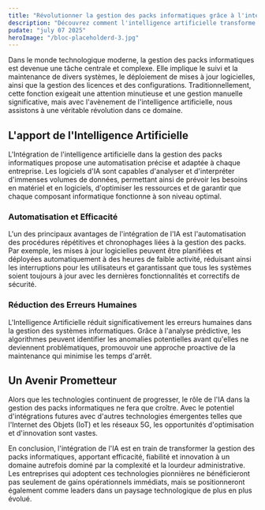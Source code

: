 ```yaml
---
title: "Révolutionner la gestion des packs informatiques grâce à l'intégration de l'IA"
description: "Découvrez comment l'intelligence artificielle transforme la gestion des packs informatiques, rendant les opérations plus efficaces et réduisant les erreurs humaines."
pudate: "july 07 2025"
heroImage: "/bloc-placeholderd-3.jpg"
---
```


Dans le monde technologique moderne, la gestion des packs informatiques est devenue une tâche centrale et complexe. Elle implique le suivi et la maintenance de divers systèmes, le déploiement de mises à jour logicielles, ainsi que la gestion des licences et des configurations. Traditionnellement, cette fonction exigeait une attention minutieuse et une gestion manuelle significative, mais avec l'avènement de l'intelligence artificielle, nous assistons à une véritable révolution dans ce domaine.

## L'apport de l'Intelligence Artificielle

L'Intégration de l'intelligence artificielle dans la gestion des packs informatiques propose une automatisation précise et adaptée à chaque entreprise. Les logiciels d'IA sont capables d'analyser et d'interpréter d'immenses volumes de données, permettant ainsi de prévoir les besoins en matériel et en logiciels, d'optimiser les ressources et de garantir que chaque composant informatique fonctionne à son niveau optimal.

### Automatisation et Efficacité

L'un des principaux avantages de l'intégration de l'IA est l'automatisation des procédures répétitives et chronophages liées à la gestion des packs. Par exemple, les mises à jour logicielles peuvent être planifiées et déployées automatiquement à des heures de faible activité, réduisant ainsi les interruptions pour les utilisateurs et garantissant que tous les systèmes soient toujours à jour avec les dernières fonctionnalités et correctifs de sécurité.

### Réduction des Erreurs Humaines

L'Intelligence Artificielle réduit significativement les erreurs humaines dans la gestion des systèmes informatiques. Grâce à l'analyse prédictive, les algorithmes peuvent identifier les anomalies potentielles avant qu'elles ne deviennent problématiques, promouvoir une approche proactive de la maintenance qui minimise les temps d'arrêt.

## Un Avenir Prometteur

Alors que les technologies continuent de progresser, le rôle de l'IA dans la gestion des packs informatiques ne fera que croître. Avec le potentiel d'intégrations futures avec d'autres technologies émergentes telles que l'Internet des Objets (IoT) et les réseaux 5G, les opportunités d'optimisation et d'innovation sont vastes.

En conclusion, l'intégration de l'IA est en train de transformer la gestion des packs informatiques, apportant efficacité, fiabilité et innovation à un domaine autrefois dominé par la complexité et la lourdeur administrative. Les entreprises qui adoptent ces technologies pionnières ne bénéficieront pas seulement de gains opérationnels immédiats, mais se positionneront également comme leaders dans un paysage technologique de plus en plus évolué.